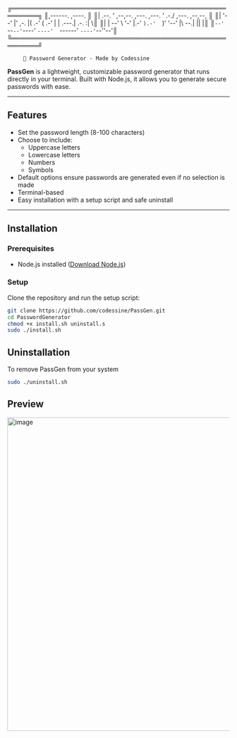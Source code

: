 ╔════════════════════════════════════════════════════════╗
║,------.                        ,----.                  ║
║|  .--. ' ,--,--. ,---.  ,---. '  .-./    ,---. ,--,--, ║
║|  '--' |' ,-.  |(  .-' (  .-' |  | .---.| .-. :|      \║
║|  | --' \ '-'  |.-'  `).-'  `)'  '--'  |\   --.|  ||  |║
║`--'      `--`--'`----' `----'  `------'  `----'`--''--'║
╚════════════════════════════════════════════════════════╝

         🔐 Password Generator - Made by Codessine

**PassGen** is a lightweight, customizable password generator that runs directly in your terminal. Built with Node.js, it allows you to generate secure passwords with ease.

---

## Features

- Set the password length (8-100 characters)  
- Choose to include:
  - Uppercase letters  
  - Lowercase letters  
  - Numbers  
  - Symbols  
- Default options ensure passwords are generated even if no selection is made  
- Terminal-based 
- Easy installation with a setup script and safe uninstall  

---

## Installation

### Prerequisites

- Node.js installed ([Download Node.js](https://nodejs.org/))

### Setup

Clone the repository and run the setup script:

```bash
git clone https://github.com/codessine/PassGen.git
cd PasswordGenerator
chmod +x install.sh uninstall.s
sudo ./install.sh
```
## Uninstallation

To remove PassGen from your system
```bash
sudo ./uninstall.sh
```

## Preview

<img width="1354" height="711" alt="image" src="https://github.com/user-attachments/assets/021e9864-1e7d-4c97-a5bd-bca00e50eafb" />
